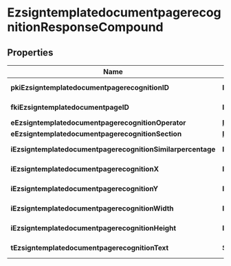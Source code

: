 

# EzsigntemplatedocumentpagerecognitionResponseCompound

## Properties

Name | Type | Description | Notes
------------ | ------------- | ------------- | -------------
**pkiEzsigntemplatedocumentpagerecognitionID** | **Integer** | The unique ID of the Ezsigntemplatedocumentpagerecognition | 
**fkiEzsigntemplatedocumentpageID** | **Integer** | The unique ID of the Ezsigntemplatedocumentpage | 
**eEzsigntemplatedocumentpagerecognitionOperator** | [**FieldEEzsigntemplatedocumentpagerecognitionOperator**](FieldEEzsigntemplatedocumentpagerecognitionOperator.md) |  | 
**eEzsigntemplatedocumentpagerecognitionSection** | [**FieldEEzsigntemplatedocumentpagerecognitionSection**](FieldEEzsigntemplatedocumentpagerecognitionSection.md) |  | 
**iEzsigntemplatedocumentpagerecognitionSimilarpercentage** | **Integer** | The similarpercentage of the Ezsigntemplatedocumentpagerecognition |  [optional]
**iEzsigntemplatedocumentpagerecognitionX** | **Integer** | The x of the Ezsigntemplatedocumentpagerecognition |  [optional]
**iEzsigntemplatedocumentpagerecognitionY** | **Integer** | The y of the Ezsigntemplatedocumentpagerecognition |  [optional]
**iEzsigntemplatedocumentpagerecognitionWidth** | **Integer** | The width of the Ezsigntemplatedocumentpagerecognition |  [optional]
**iEzsigntemplatedocumentpagerecognitionHeight** | **Integer** | The height of the Ezsigntemplatedocumentpagerecognition |  [optional]
**tEzsigntemplatedocumentpagerecognitionText** | **String** | The text of the Ezsigntemplatedocumentpagerecognition | 




